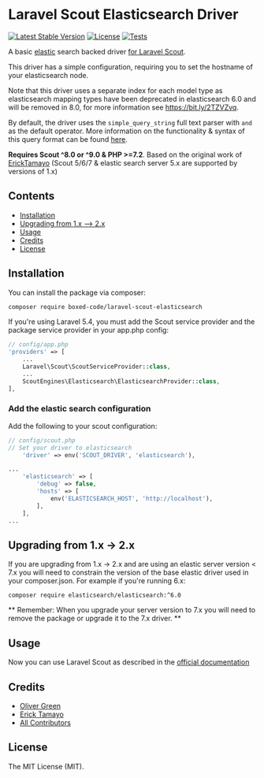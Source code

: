 # Laravel Scout Elasticsearch Driver

[![Latest Stable Version](https://poser.pugx.org/boxed-code/laravel-scout-elasticsearch/v/stable)](https://packagist.org/packages/boxed-code/laravel-scout-elasticsearch)
[![License](https://poser.pugx.org/boxed-code/laravel-scout-elasticsearch/license)](https://packagist.org/packages/boxed-code/laravel-scout-elasticsearch)
[![Tests](https://github.com/boxed-code/laravel-scout-elasticsearch/actions/workflows/run_tests.yml/badge.svg)](https://github.com/boxed-code/laravel-scout-elasticsearch/actions/workflows/run_tests.yml)

A basic [elastic](https://www.elastic.co/products/elasticsearch) search backed driver [for Laravel Scout](https://laravel.com/docs/8.0/scout). 

This driver has a simple configuration, requiring you to set the hostname of your elasticsearch node.

Note that this driver uses a separate index for each model type as elasticsearch mapping types have been deprecated in elasticsearch 6.0 and will be removed in 8.0, for more information see https://bit.ly/2TZVZvq.

By default, the driver uses the `simple_query_string` full text parser with `and` as the default operator. More information on the functionality & syntax of this query format can be found [here](https://www.elastic.co/guide/en/elasticsearch/reference/current/query-dsl-simple-query-string-query.html).

**Requires Scout ^8.0 or ^9.0 & PHP >=7.2**. Based on the original work of [ErickTamayo](https://github.com/ErickTamayo/laravel-scout-elastic)
(Scout 5/6/7 & elastic search server 5.x are supported by versions of 1.x)

## Contents

- [Installation](#installation)
- [Upgrading from 1.x --> 2.x](#upgrading-from-1x---2x)
- [Usage](#usage)
- [Credits](#credits)
- [License](#license)

## Installation

You can install the package via composer:

``` bash
composer require boxed-code/laravel-scout-elasticsearch
```

If you're using Laravel 5.4, you must add the Scout service provider and the package service provider in your app.php config:

```php
// config/app.php
'providers' => [
    ...
    Laravel\Scout\ScoutServiceProvider::class,
    ...
    ScoutEngines\Elasticsearch\ElasticsearchProvider::class,
],
```

### Add the elastic search configuration

Add the following to your scout configuration:

```php
// config/scout.php
// Set your driver to elasticsearch
    'driver' => env('SCOUT_DRIVER', 'elasticsearch'),

...
    'elasticsearch' => [
        'debug' => false,
        'hosts' => [
            env('ELASTICSEARCH_HOST', 'http://localhost'),
        ],
    ],
...
```

## Upgrading from 1.x -> 2.x

If you are upgrading from 1.x -> 2.x and are using an elastic server version < 7.x you will need to constrain the version of the base elastic driver used in your composer.json. For example if you're running 6.x:

    composer require elasticsearch/elasticsearch:^6.0

** Remember: When you upgrade your server version to 7.x you will need to remove the package or upgrade it to the 7.x driver. **

## Usage

Now you can use Laravel Scout as described in the [official documentation](https://laravel.com/docs/5.8/scout)

## Credits

- [Oliver Green](https://github.com/olsgreen)
- [Erick Tamayo](https://github.com/ericktamayo)
- [All Contributors](../../contributors)

## License

The MIT License (MIT).

